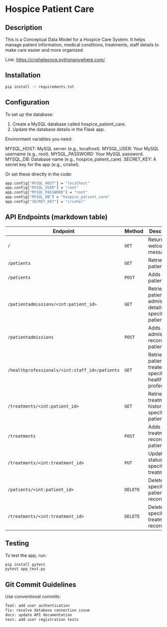 # Hospice Patient Care 

## Description
This is a Conceptual Data Model for a Hospice Care System. It helps manage patient information, medical conditions, treatments, staff details to make care easier and more organized.

Link: https://crishelponce.pythonanywhere.com/

## Installation
```cmd
pip install -r requirements.txt
```
## Configuration
To set up the database:

1. Create a MySQL database called hospice_patient_care.
2. Update the database details in the Flask app.

Environment variables you need:

MYSQL_HOST: MySQL server (e.g., localhost).
MYSQL_USER: Your MySQL username (e.g., root).
MYSQL_PASSWORD: Your MySQL password.
MYSQL_DB: Database name (e.g., hospice_patient_care).
SECRET_KEY: A secret key for the app (e.g., crishel).

Or set these directly in the code:
```cmd
app.config["MYSQL_HOST"] = "localhost"
app.config["MYSQL_USER"] = "root"
app.config["MYSQL_PASSWORD"] = "root"
app.config["MYSQL_DB"] = "hospice_patient_care"
app.config["SECRET_KEY"] = "crishel"
```

## API Endpoints (markdown table)
| Endpoint                                      | Method   | Description                                                               |
|-----------------------------------------------|----------|---------------------------------------------------------------------------|
| `/`                                           | `GET`    | Returns a welcome message.                                                |
| `/patients`                                   | `GET`    | Retrieves all patients.                                                   |
| `/patients`                                   | `POST`   | Adds a new patient.                                                       |
| `/patientadmissions/<int:patient_id>`         | `GET`    | Retrieves patient admission details for a specific patient ID.            |
| `/patientadmissions`                          | `POST`   | Adds a new admission record for a patient.                                |
| `/healthprofessionals/<int:staff_id>/patients`| `GET`    | Retrieves all patients treated by a specific health professional.         |
| `/treatments/<int:patient_id>`                | `GET`    | Retrieves treatment history for a specific patient.                       |
| `/treatments`                                 | `POST`   | Adds a treatment record for a patient.                                    |
| `/treatments/<int:treatment_id>`              | `PUT`    | Updates the status of a specific treatment.                               |
| `/patients/<int:patient_id>`                  | `DELETE` | Deletes a specific patient record.                                        |
| `/treatments/<int:treatment_id>`              | `DELETE` | Deletes a specific treatment record.                                      |

## Testing
 To test the app, run:
 ```cmd
pip install pytest
pytest app_test.py
```

## Git Commit Guidelines

Use conventional commits:
```bash
feat: add user authentication
fix: resolve database connection issue
docs: update API documentation
test: add user registration tests
